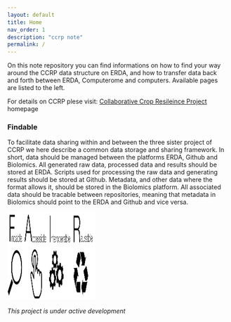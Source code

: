 ```yaml
---
layout: default
title: Home
nav_order: 1
description: "ccrp note"
permalink: /
---
```


On this note repository you can find informations on how to find your way around the CCRP data structure on ERDA, and how to transfer data back and forth between ERDA, Computerome and computers. Available pages are listed to the left.

For details on CCRP plese visit:
[Collaborative Crop Resileince Project](https://ccrp.vcl.ncsu.edu/) homepage

### Findable
To facilitate data sharing within and between the three sister project of CCRP we here describe a common data storage and sharing framework.
In short, data should be managed between the platforms ERDA, Github and Biolomics. All generated raw data, processed data and results should be stored at ERDA. Scripts used for processing the raw data and generating results should be stored at Github. Metadata, and other data where the format allows it, should be stored in the Biolomics platform. All associated data should be tracable between repositories, meaning that metadata in Biolomics should point to the ERDA and Github and vice versa.





<img src="FAIR_data_principles-1024x323.jpg" width="200" height="200" />



*This project is under active development*



